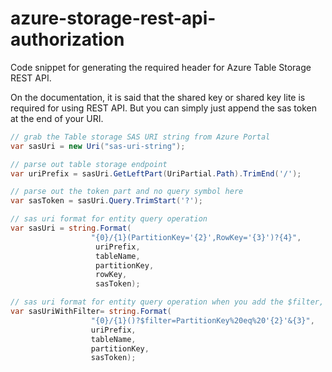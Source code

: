 # azure-storage-rest-api-authorization
Code snippet for generating the required header for Azure Table Storage REST API.

On the documentation, it is said that the shared key or shared key lite is required for using REST API.
But you can simply just append the sas token at the end of your URI.

```csharp
// grab the Table storage SAS URI string from Azure Portal
var sasUri = new Uri("sas-uri-string"); 

// parse out table storage endpoint
var uriPrefix = sasUri.GetLeftPart(UriPartial.Path).TrimEnd('/'); 

// parse out the token part and no query symbol here
var sasToken = sasUri.Query.TrimStart('?'); 

// sas uri format for entity query operation
var sasUri = string.Format(
                  "{0}/{1}(PartitionKey='{2}',RowKey='{3}')?{4}",
                   uriPrefix,
                   tableName,
                   partitionKey,
                   rowKey,
                   sasToken);

// sas uri format for entity query operation when you add the $filter, same thing apply to $select
var sasUriWithFilter= string.Format(
                  "{0}/{1}()?$filter=PartitionKey%20eq%20'{2}'&{3}",
                  uriPrefix,
                  tableName,
                  partitionKey,
                  sasToken);
```
